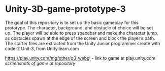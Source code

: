 # Unity-3D-game-prototype-3
The goal of this repository is to set up the basic gameplay for this prototype. The character, background, and obstacle of choice will be set up. The player will be able to press spacebar and make the character jump, as obstacles spawn at the edge of the screen and block the player’s path.
The starter files are extracted from the Unity Junior programmer create with code-2 Unit-3, from Unity.learn.com

https://play.unity.com/mg/other/p3_webgl - link to game at play.unity.com
*screenshots of game at repository*
